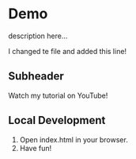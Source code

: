 # Demo

description here...

I changed te file and added this line!

## Subheader

Watch my tutorial on YouTube!

## Local Development

1. Open index.html in your browser.
2. Have fun!